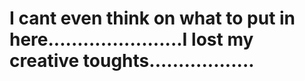 # I cant even think on what to put in here.......................I lost my creative toughts..................

